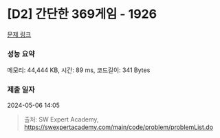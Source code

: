 # [D2] 간단한 369게임 - 1926 

[문제 링크](https://swexpertacademy.com/main/code/problem/problemDetail.do?contestProbId=AV5PTeo6AHUDFAUq) 

### 성능 요약

메모리: 44,444 KB, 시간: 89 ms, 코드길이: 341 Bytes

### 제출 일자

2024-05-06 14:05



> 출처: SW Expert Academy, https://swexpertacademy.com/main/code/problem/problemList.do